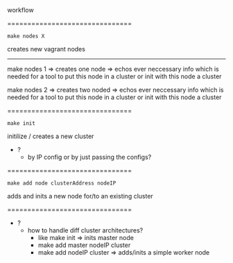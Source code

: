 workflow

===============================

```
make nodes X
```

creates new vagrant nodes

---

make nodes 1
=> creates one node
=> echos ever neccessary info which is needed for a tool to put this node in a cluster or init with this node a cluster

make nodes 2
=> creates two noded
=> echos ever neccessary info which is needed for a tool to put this node in a cluster or init with this node a cluster

===============================

```
make init
```

initilize / creates a new cluster

- ?
    - by IP config or by just passing the configs?


===============================

```
make add node clusterAddress nodeIP
```

adds and inits a new node for/to an existing cluster

===============================

- ?
    - how to handle diff cluster architectures?
        - like make init => inits master node
        - make add master nodeIP cluster
        - make add nodeIP cluster => adds/inits a simple worker node
